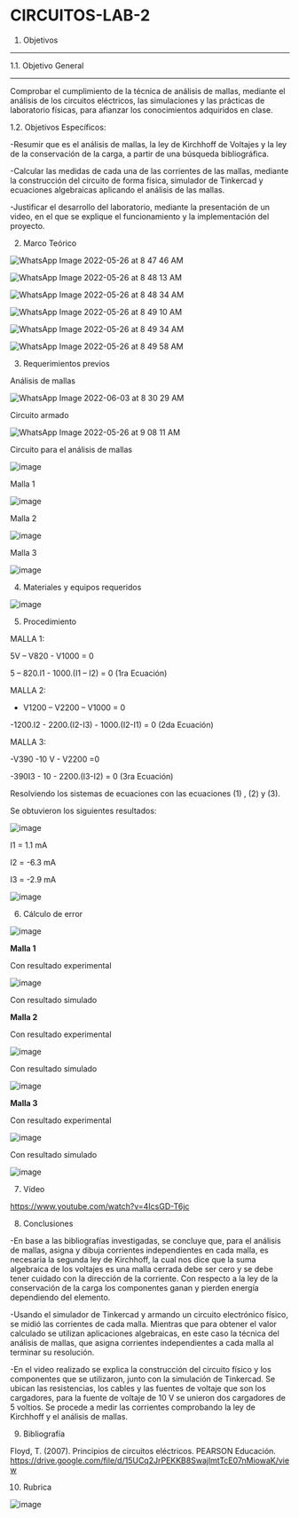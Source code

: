 # CIRCUITOS-LAB-2

1. Objetivos 


***
   1.1. Objetivo General 
***

Comprobar el cumplimiento de la técnica de análisis de mallas, mediante el análisis de los circuitos eléctricos, las simulaciones y las prácticas de laboratorio físicas, para afianzar los conocimientos adquiridos en clase.

   1.2. Objetivos Específicos:
   
-Resumir que es el análisis de mallas, la ley de Kirchhoff de Voltajes y la ley de la conservación de la carga, a partir de una búsqueda bibliográfica.
   
-Calcular las medidas de cada una de las corrientes de las mallas, mediante la construcción del circuito de forma física, simulador de Tinkercad y ecuaciones algebraicas aplicando el análisis de las mallas.

-Justificar el desarrollo del laboratorio, mediante la presentación de un video, en el que se explique el funcionamiento y la implementación del proyecto.

2. Marco Teórico

![WhatsApp Image 2022-05-26 at 8 47 46 AM](https://user-images.githubusercontent.com/94011974/170503573-9f2199ea-69e2-4acd-bd09-77208cd3f1c6.jpeg)

![WhatsApp Image 2022-05-26 at 8 48 13 AM](https://user-images.githubusercontent.com/94011974/170503616-725587dd-fdc5-4de9-8418-7388aee8509a.jpeg)

![WhatsApp Image 2022-05-26 at 8 48 34 AM](https://user-images.githubusercontent.com/94011974/170503676-6d3f92d3-eacd-49d0-8794-907554649f8c.jpeg)

![WhatsApp Image 2022-05-26 at 8 49 10 AM](https://user-images.githubusercontent.com/94011974/170503727-96f3cba0-d022-4ab9-8cf3-a52c94a3d935.jpeg)

![WhatsApp Image 2022-05-26 at 8 49 34 AM](https://user-images.githubusercontent.com/94011974/170503760-17543032-d15c-4857-a46a-0d33c1618c86.jpeg)

![WhatsApp Image 2022-05-26 at 8 49 58 AM](https://user-images.githubusercontent.com/94011974/170503858-4367fca0-1537-4539-8709-8693729a1ce2.jpeg)

3. Requerimientos previos

Análisis de mallas

![WhatsApp Image 2022-06-03 at 8 30 29 AM](https://user-images.githubusercontent.com/94011974/171864079-b005c0d4-4cd1-4d72-810e-c81d9d9dfd1d.jpeg)

Circuito armado

![WhatsApp Image 2022-05-26 at 9 08 11 AM](https://user-images.githubusercontent.com/94011974/170504633-5a0e060e-6e7c-4867-aa1d-aa5ac5eb236c.jpeg)

Circuito para el análisis de mallas

![image](https://user-images.githubusercontent.com/94011974/170368099-dd353d06-50a3-46cf-a3a4-ba8d6ab130b0.png)

Malla 1

![image](https://user-images.githubusercontent.com/94011974/170368117-ae78efe6-f110-4c5d-be37-99ad8561f6d7.png)

Malla 2

![image](https://user-images.githubusercontent.com/94011974/170368148-bccfe9fd-6984-48f1-92f9-db1b6184a1cf.png)

Malla 3

![image](https://user-images.githubusercontent.com/94011974/170368161-37ccb8d9-b2af-4b7f-8202-a12b9393f76f.png)

4. Materiales y equipos requeridos

![image](https://user-images.githubusercontent.com/94011974/142951161-85a7ecea-bf4d-45bb-81eb-164e07b5fcc8.png)

5. Procedimiento

MALLA 1: 

5V – V820 - V1000 = 0 

5 – 820.I1 - 1000.(I1 – I2) = 0  (1ra Ecuación)

MALLA 2:

- V1200 – V2200 – V1000 = 0

-1200.I2 - 2200.(I2-I3) - 1000.(I2-I1) = 0  (2da Ecuación)

MALLA 3:

-V390 -10 V - V2200 =0

-390I3 - 10 - 2200.(I3-I2) = 0  (3ra Ecuación)

Resolviendo los sistemas de ecuaciones con las ecuaciones (1) , (2) y (3).

Se obtuvieron los siguientes resultados:

![image](https://user-images.githubusercontent.com/94011974/171866873-641e62b8-8e0c-4255-8019-09d995faea97.png)
 
I1 =   1.1 mA

I2 =  -6.3 mA

I3 =  -2.9 mA

![image](https://user-images.githubusercontent.com/94011974/171870035-a2504501-3ab0-4b44-a0e4-a5120c55d1a4.png)

6. Cálculo de error

![image](https://user-images.githubusercontent.com/94011974/170057592-12d7c136-22cd-4cac-9532-0e92eb81f1b9.png)

**Malla  1**

Con resultado experimental

![image](https://user-images.githubusercontent.com/105259459/170615313-aaef31c8-8beb-4ed9-87d0-34607a91b1e1.png)

Con resultado  simulado

**Malla 2**

Con resultado experimental

![image](https://user-images.githubusercontent.com/105259459/170615566-7c4f041f-54a8-4e62-bd53-076ae10cec3c.png)

Con resultado simulado

![image](https://user-images.githubusercontent.com/105259459/170615674-5962009a-44ec-44af-88f9-d54925969bd8.png)

**Malla 3**

 Con resultado experimental 
 
![image](https://user-images.githubusercontent.com/105259459/170615784-d3d658fa-5507-4b35-bd35-2ddd3dcd1937.png)

Con resultado simulado

![image](https://user-images.githubusercontent.com/105259459/170615997-eed48f70-8e12-49ac-b2e2-c549518321c9.png)


7. Vídeo

https://www.youtube.com/watch?v=4IcsGD-T6jc

8. Conclusiones

-En base a las bibliografías investigadas, se concluye que, para el análisis de mallas, asigna y dibuja corrientes independientes en cada malla, es necesaria la segunda ley de Kirchhoff, la cual nos dice que la suma algebraica de los voltajes es una malla cerrada debe ser cero y se debe tener cuidado con la dirección de la corriente. Con respecto a la ley de la conservación de la carga los componentes ganan y pierden energía dependiendo del elemento.

-Usando el simulador de Tinkercad y armando un circuito electrónico físico, se midió las corrientes de cada malla. Mientras que para obtener el valor calculado se utilizan aplicaciones algebraicas, en este caso la técnica del análisis de mallas, que asigna corrientes independientes a cada malla al terminar su resolución.

-En el video realizado se explica la construcción del circuito físico y los componentes que se utilizaron, junto con la simulación de Tinkercad.  Se ubican las resistencias, los cables y las fuentes de voltaje que son los cargadores, para la fuente de voltaje de 10 V se unieron dos cargadores de 5 voltios. Se procede a medir las corrientes comprobando la ley de Kirchhoff y el análisis de mallas. 


9. Bibliografía

Floyd, T. (2007). Principios de circuitos eléctricos. PEARSON Educación. https://drive.google.com/file/d/15UCq2JrPEKKB8SwajlmtTcE07nMiowaK/view

10. Rubrica

![image](https://user-images.githubusercontent.com/94011974/169427061-265123c2-f557-4b9a-9ef6-5a545e89aff2.png)
